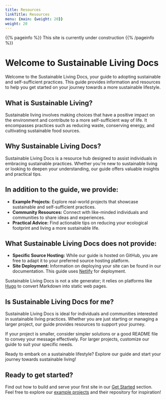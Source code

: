 ```yaml
---
title: Resources
linkTitle: Resources
menu: {main: {weight: 20}}
weight: 20
---
```


{{% pageinfo %}}
This site is currently under construction <i class="fa-solid fa-code"></i>
{{% /pageinfo %}}
# Welcome to Sustainable Living Docs

Welcome to the Sustainable Living Docs, your guide to adopting sustainable and self-sufficient practices. This guide provides information and resources to help you get started on your journey towards a more sustainable lifestyle.

## What is Sustainable Living?

Sustainable living involves making choices that have a positive impact on the environment and contribute to a more self-sufficient way of life. It encompasses practices such as reducing waste, conserving energy, and cultivating sustainable food sources.

## Why Sustainable Living Docs?

Sustainable Living Docs is a resource hub designed to assist individuals in embracing sustainable practices. Whether you're new to sustainable living or looking to deepen your understanding, our guide offers valuable insights and practical tips.

## In addition to the guide, we provide:

- **Example Projects:** Explore real-world projects that showcase sustainable and self-sufficient practices.
- **Community Resources:** Connect with like-minded individuals and communities to share ideas and experiences.
- **Practical Advice:** Find actionable tips on reducing your ecological footprint and living a more sustainable life.

## What Sustainable Living Docs does not provide:

- **Specific Source Hosting:** While our guide is hosted on GitHub, you are free to adapt it to your preferred source hosting platform.
- **Site Deployment:** Information on deploying your site can be found in our documentation. This guide uses [Netlify](https://www.netlify.com/) for deployment.

Sustainable Living Docs is not a site generator; it relies on platforms like [Hugo](https://gohugo.io/) to convert Markdown into static web pages.

## Is Sustainable Living Docs for me?

Sustainable Living Docs is ideal for individuals and communities interested in sustainable living practices. Whether you are just starting or managing a larger project, our guide provides resources to support your journey.

If your project is smaller, consider simpler solutions or a good README file to convey your message effectively. For larger projects, customize our guide to suit your specific needs.

Ready to embark on a sustainable lifestyle? Explore our guide and start your journey towards sustainable living!

## Ready to get started?

Find out how to build and serve your first site in our [Get Started](#) section. Feel free to explore our [example projects](/blog) and their repository for inspiration!

